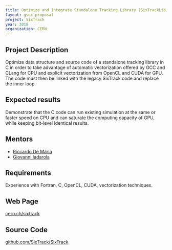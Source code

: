 ```yaml
---
title: Optimize and Integrate Standalone Tracking Library (SixTrackLib)
layout: gsoc_proposal
project: SixTrack
year: 2018
organization: CERN
---
```


## Project Description
Optimize data structure and source code of a standalone tracking library in C
in order to take advantage of automatic vectorization offered by GCC and CLang
for CPU and explicit vectorization from OpenCL and CUDA for GPU. The code must
then be linked with the legacy SixTrack code and replace the inner loop.

## Expected results 
Demonstrate that the C code can run existing simulation at the same or faster
speed on CPU and can saturate the computing capacity of GPU, while keeping
bit-level identical results.

## Mentors

  * [Riccardo De Maria](mailto:Riccardo.De.Maria@cern.ch)
  * [Giovanni Iadarola](mailto:giovanni.iadarola@cern.ch)

## Requirements
Experience with Fortran, C, OpenCL, CUDA, vectorization techniques.

## Web Page
[cern.ch/sixtrack](http://cern.ch/sixtrack)

## Source Code 
[github.com/SixTrack/SixTrack](http://github.com/SixTrack/SixTrack)
